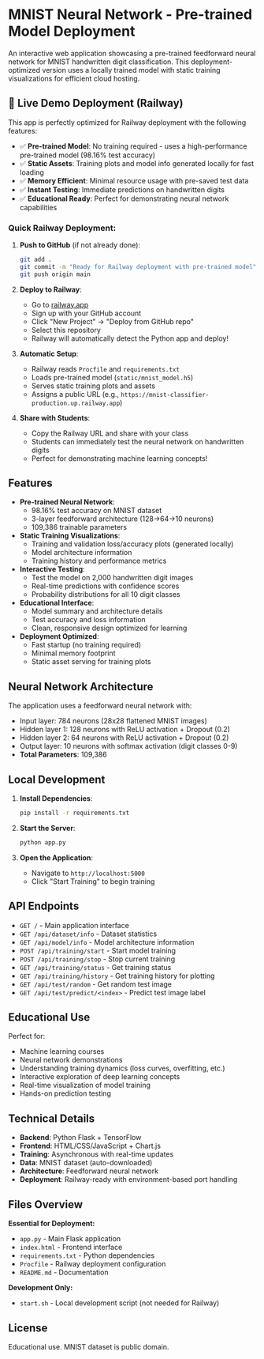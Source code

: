 # MNIST Neural Network - Pre-trained Model Deployment

An interactive web application showcasing a pre-trained feedforward neural network for MNIST handwritten digit classification. This deployment-optimized version uses a locally trained model with static training visualizations for efficient cloud hosting.

## 🚀 **Live Demo Deployment (Railway)**

This app is perfectly optimized for Railway deployment with the following features:
- ✅ **Pre-trained Model**: No training required - uses a high-performance pre-trained model (98.16% test accuracy)
- ✅ **Static Assets**: Training plots and model info generated locally for fast loading
- ✅ **Memory Efficient**: Minimal resource usage with pre-saved test data
- ✅ **Instant Testing**: Immediate predictions on handwritten digits
- ✅ **Educational Ready**: Perfect for demonstrating neural network capabilities

### **Quick Railway Deployment:**

1. **Push to GitHub** (if not already done):
   ```bash
   git add .
   git commit -m "Ready for Railway deployment with pre-trained model"
   git push origin main
   ```

2. **Deploy to Railway**:
   - Go to [railway.app](https://railway.app)
   - Sign up with your GitHub account
   - Click "New Project" → "Deploy from GitHub repo"
   - Select this repository
   - Railway will automatically detect the Python app and deploy!

3. **Automatic Setup**:
   - Railway reads `Procfile` and `requirements.txt`
   - Loads pre-trained model (`static/mnist_model.h5`)
   - Serves static training plots and assets
   - Assigns a public URL (e.g., `https://mnist-classifier-production.up.railway.app`)

4. **Share with Students**:
   - Copy the Railway URL and share with your class
   - Students can immediately test the neural network on handwritten digits
   - Perfect for demonstrating machine learning concepts!

## Features

- **Pre-trained Neural Network**: 
  - 98.16% test accuracy on MNIST dataset
  - 3-layer feedforward architecture (128→64→10 neurons)
  - 109,386 trainable parameters
- **Static Training Visualizations**: 
  - Training and validation loss/accuracy plots (generated locally)
  - Model architecture information
  - Training history and performance metrics
- **Interactive Testing**: 
  - Test the model on 2,000 handwritten digit images
  - Real-time predictions with confidence scores
  - Probability distributions for all 10 digit classes
- **Educational Interface**: 
  - Model summary and architecture details
  - Test accuracy and loss information
  - Clean, responsive design optimized for learning
- **Deployment Optimized**: 
  - Fast startup (no training required)
  - Minimal memory footprint
  - Static asset serving for training plots

## Neural Network Architecture

The application uses a feedforward neural network with:
- Input layer: 784 neurons (28x28 flattened MNIST images)
- Hidden layer 1: 128 neurons with ReLU activation + Dropout (0.2)
- Hidden layer 2: 64 neurons with ReLU activation + Dropout (0.2)
- Output layer: 10 neurons with softmax activation (digit classes 0-9)
- **Total Parameters**: 109,386

## Local Development

1. **Install Dependencies**:
   ```bash
   pip install -r requirements.txt
   ```

2. **Start the Server**:
   ```bash
   python app.py
   ```

3. **Open the Application**:
   - Navigate to `http://localhost:5000`
   - Click "Start Training" to begin training

## API Endpoints

- `GET /` - Main application interface
- `GET /api/dataset/info` - Dataset statistics
- `GET /api/model/info` - Model architecture information
- `POST /api/training/start` - Start model training
- `POST /api/training/stop` - Stop current training
- `GET /api/training/status` - Get training status
- `GET /api/training/history` - Get training history for plotting
- `GET /api/test/random` - Get random test image
- `GET /api/test/predict/<index>` - Predict test image label

## Educational Use

Perfect for:
- Machine learning courses
- Neural network demonstrations  
- Understanding training dynamics (loss curves, overfitting, etc.)
- Interactive exploration of deep learning concepts
- Real-time visualization of model training
- Hands-on prediction testing

## Technical Details

- **Backend**: Python Flask + TensorFlow
- **Frontend**: HTML/CSS/JavaScript + Chart.js
- **Training**: Asynchronous with real-time updates
- **Data**: MNIST dataset (auto-downloaded)
- **Architecture**: Feedforward neural network
- **Deployment**: Railway-ready with environment-based port handling

## Files Overview

**Essential for Deployment:**
- `app.py` - Main Flask application
- `index.html` - Frontend interface
- `requirements.txt` - Python dependencies
- `Procfile` - Railway deployment configuration
- `README.md` - Documentation

**Development Only:**
- `start.sh` - Local development script (not needed for Railway)

## License

Educational use. MNIST dataset is public domain.